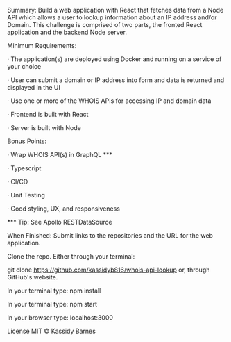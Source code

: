 Summary:
Build a web application with React that fetches data from a Node API which allows a user to lookup information about an IP address and/or Domain. This challenge is comprised of two parts, the fronted React application and the backend Node server.

Minimum Requirements:

· The application(s) are deployed using Docker and running on a service of your choice

· User can submit a domain or IP address into form and data is returned and displayed in the UI

· Use one or more of the WHOIS APIs for accessing IP and domain data

· Frontend is built with React

· Server is built with Node

Bonus Points:

· Wrap WHOIS API(s) in GraphQL \*\*\*

· Typescript

· CI/CD

· Unit Testing

· Good styling, UX, and responsiveness

\*\*\* Tip: See Apollo RESTDataSource

When Finished: Submit links to the repositories and the URL for the web application.

Clone the repo. Either through your terminal:

git clone https://github.com/kassidyb816/whois-api-lookup
or, through GitHub's website.

In your terminal type:
npm install

In your terminal type:
npm start

In your browser type: localhost:3000

License
MIT © Kassidy Barnes
